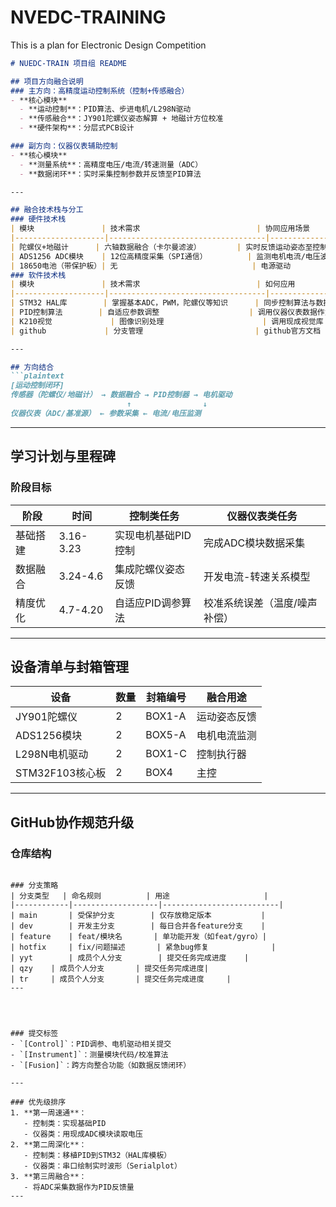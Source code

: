# NVEDC-TRAINING
This is a plan for Electronic Design Competition
```markdown
# NUEDC-TRAIN 项目组 README

## 项目方向融合说明
### 主方向：高精度运动控制系统（控制+传感融合）
- **核心模块**  
  - **运动控制**：PID算法、步进电机/L298N驱动  
  - **传感融合**：JY901陀螺仪姿态解算 + 地磁计方位校准  
  - **硬件架构**：分层式PCB设计

### 副方向：仪器仪表辅助控制
- **核心模块**  
  - **测量系统**：高精度电压/电流/转速测量（ADC）  
  - **数据闭环**：实时采集控制参数并反馈至PID算法  

---

## 融合技术栈与分工
### 硬件技术栈
| 模块               | 技术需求                          | 协同应用场景                |
|--------------------|-----------------------------------|-----------------------------|
| 陀螺仪+地磁计      | 六轴数据融合（卡尔曼滤波）        | 实时反馈运动姿态至控制算法  |
| ADS1256 ADC模块    | 12位高精度采集（SPI通信）         | 监测电机电流/电压波动       |
| 18650电池（带保护板）| 无                              | 电源驱动                  |
### 软件技术栈
| 模块               | 技术需求                          | 如何应用              |
|--------------------|-----------------------------------|-----------------------------|
| STM32 HAL库        | 掌握基本ADC，PWM，陀螺仪等知识      | 同步控制算法与数据采集      |
| PID控制算法        | 自适应参数调整                    | 调用仪器仪表数据作为反馈量    |
| K210视觉             | 图像识别处理                      | 调用现成视觉库              |
| github             | 分支管理                         | github官方文档              |

---

## 方向结合
```plaintext
[运动控制闭环]
传感器（陀螺仪/地磁计） → 数据融合 → PID控制器 → 电机驱动  
                          ↑                ↓  
仪器仪表（ADC/基准源） ← 参数采集 ← 电流/电压监测
```

---

## 学习计划与里程碑
### 阶段目标
| 阶段         | 时间       | 控制类任务                          | 仪器仪表类任务                   |
|--------------|------------|-------------------------------------|----------------------------------|
| 基础搭建     | 3.16-3.23  | 实现电机基础PID控制                 | 完成ADC模块数据采集             |
| 数据融合     | 3.24-4.6   | 集成陀螺仪姿态反馈                  | 开发电流-转速关系模型           |
| 精度优化     | 4.7-4.20   | 自适应PID调参算法                   | 校准系统误差（温度/噪声补偿）    |

---

## 设备清单与封箱管理
| 设备                | 数量  | 封箱编号 | 融合用途                          |
|---------------------|-------|----------|-----------------------------------|
| JY901陀螺仪         | 2     | BOX1-A   | 运动姿态反馈                      |
| ADS1256模块         | 2     | BOX5-A   | 电机电流监测                      |
| L298N电机驱动       | 2     | BOX1-C   | 控制执行器                        | 
| STM32F103核心板     | 2     | BOX4     | 主控                             |

---

## GitHub协作规范升级
### 仓库结构
```

### 分支策略
| 分支类型   | 命名规则          | 用途                     |
|------------|-------------------|--------------------------|
| main       | 受保护分支        | 仅存放稳定版本           |
| dev        | 开发主分支        | 每日合并各feature分支    |
| feature    | feat/模块名       | 单功能开发（如feat/gyro）|
| hotfix     | fix/问题描述       | 紧急bug修复              |
| yyt        | 成员个人分支        | 提交任务完成进度    |
| qzy    | 成员个人分支       | 提交任务完成进度|
| tr     | 成员个人分支       | 提交任务完成进度     |
---


  

### 提交标签
- `[Control]`：PID调参、电机驱动相关提交  
- `[Instrument]`：测量模块代码/校准算法  
- `[Fusion]`：跨方向整合功能（如数据反馈闭环）  

---

### 优先级排序
1. **第一周速通**：  
   - 控制类：实现基础PID  
   - 仪器类：用现成ADC模块读取电压  
2. **第二周深化**：  
   - 控制类：移植PID到STM32（HAL库模板）  
   - 仪器类：串口绘制实时波形（Serialplot）  
3. **第三周融合**：  
   - 将ADC采集数据作为PID反馈量  
---
